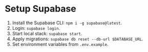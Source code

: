 # Setup Supabase

1. Install the Supabase CLI: `npm i -g supabase@latest`.
2. Login: `supabase login`.
3. Start local stack: `supabase start`.
4. Apply migrations: `supabase db reset --db-url $DATABASE_URL`.
5. Set environment variables from `.env.example`.
